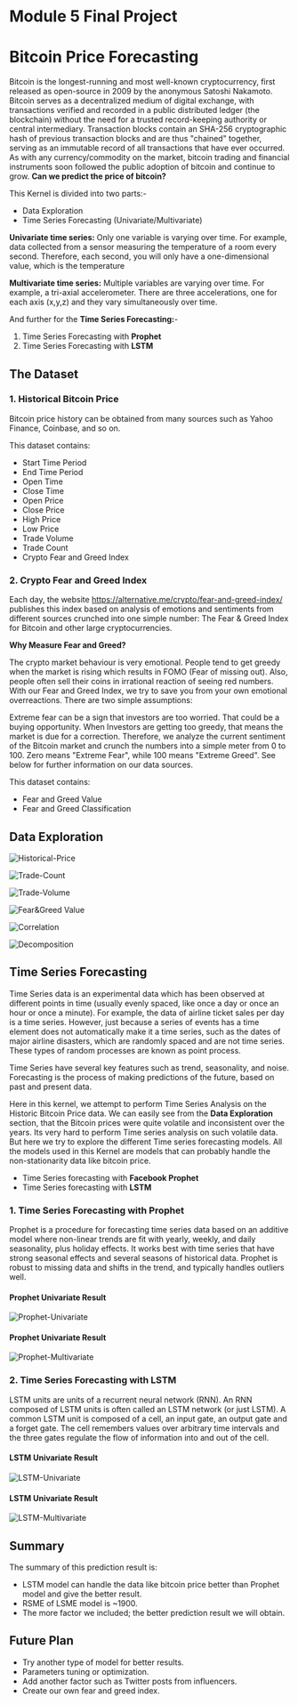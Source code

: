 # Module 5 Final Project

# Bitcoin Price Forecasting

Bitcoin is the longest-running and most well-known cryptocurrency, first released as open-source in 2009 by the anonymous Satoshi Nakamoto. Bitcoin serves as a decentralized medium of digital exchange, with transactions verified and recorded in a public distributed ledger (the blockchain) without the need for a trusted record-keeping authority or central intermediary. Transaction blocks contain an SHA-256 cryptographic hash of previous transaction blocks and are thus "chained" together, serving as an immutable record of all transactions that have ever occurred. As with any currency/commodity on the market, bitcoin trading and financial instruments soon followed the public adoption of bitcoin and continue to grow. **Can we predict the price of bitcoin?**

This Kernel is divided into two parts:-

* Data Exploration
* Time Series Forecasting (Univariate/Multivariate)

**Univariate time series:** Only one variable is varying over time. For example, data collected from a sensor measuring the temperature of a room every second. Therefore, each second, you will only have a one-dimensional value, which is the temperature

**Multivariate time series:** Multiple variables are varying over time. For example, a tri-axial accelerometer. There are three accelerations, one for each axis (x,y,z) and they vary simultaneously over time.

And further for the **Time Series Forecasting:**-

1. Time Series Forecasting with **Prophet**
2. Time Series Forecasting with **LSTM**

## The Dataset

### 1. Historical Bitcoin Price

Bitcoin price history can be obtained from many sources such as Yahoo Finance, Coinbase, and so on.

This dataset contains:

* Start Time Period
* End Time Period
* Open Time
* Close Time
* Open Price
* Close Price
* High Price
* Low Price
* Trade Volume
* Trade Count
* Crypto Fear and Greed Index

### 2. Crypto Fear and Greed Index

Each day, the website https://alternative.me/crypto/fear-and-greed-index/ publishes this index based on analysis of emotions and sentiments from different sources crunched into one simple number: The Fear & Greed Index for Bitcoin and other large cryptocurrencies.

**Why Measure Fear and Greed?**

The crypto market behaviour is very emotional. People tend to get greedy when the market is rising which results in FOMO (Fear of missing out). Also, people often sell their coins in irrational reaction of seeing red numbers. With our Fear and Greed Index, we try to save you from your own emotional overreactions. There are two simple assumptions:

Extreme fear can be a sign that investors are too worried. That could be a buying opportunity.
When Investors are getting too greedy, that means the market is due for a correction.
Therefore, we analyze the current sentiment of the Bitcoin market and crunch the numbers into a simple meter from 0 to 100. Zero means "Extreme Fear", while 100 means "Extreme Greed". See below for further information on our data sources.

This dataset contains:

* Fear and Greed Value
* Fear and Greed Classification

## Data Exploration

![Historical-Price](https://knotmirai.com/wp-content/uploads/2022/01/Capture-1200x467.jpg)

![Trade-Count](https://knotmirai.com/wp-content/uploads/2022/01/Capture-3-1200x491.jpg)

![Trade-Volume](https://knotmirai.com/wp-content/uploads/2022/01/Capture-2-1200x498.jpg)

![Fear&Greed Value](https://knotmirai.com/wp-content/uploads/2022/01/Capture-1-1200x497.jpg)

![Correlation](https://knotmirai.com/wp-content/uploads/2022/01/download-1.png)

![Decomposition](https://knotmirai.com/wp-content/uploads/2022/01/download.png)

## Time Series Forecasting

Time Series data is an experimental data which has been observed at different points in time (usually evenly spaced, like once a day or once an hour or once a minute). For example, the data of airline ticket sales per day is a time series. However, just because a series of events has a time element does not automatically make it a time series, such as the dates of major airline disasters, which are randomly spaced and are not time series. These types of random processes are known as point process.

Time Series have several key features such as trend, seasonality, and noise. Forecasting is the process of making predictions of the future, based on past and present data. 

Here in this kernel, we attempt to perform Time Series Analysis on the Historic Bitcoin Price data. We can easily see from the **Data Exploration** section, that the Bitcoin prices were quite volatile and inconsistent over the years.  Its very hard to perform Time series analysis on such volatile data. But here we try to explore the different Time series forecasting models. All the models used in this Kernel are models that can probably handle the non-stationarity data like bitcoin price.

* Time Series forecasting with **Facebook Prophet**
* Time Series forecasting with **LSTM**

### 1. Time Series Forecasting with Prophet

Prophet is a procedure for forecasting time series data based on an additive model where non-linear trends are fit with yearly, weekly, and daily seasonality, plus holiday effects. It works best with time series that have strong seasonal effects and several seasons of historical data. Prophet is robust to missing data and shifts in the trend, and typically handles outliers well.

#### Prophet Univariate Result

![Prophet-Univariate](https://knotmirai.com/wp-content/uploads/2022/01/download-2.png)

#### Prophet Univariate Result

![Prophet-Multivariate](https://knotmirai.com/wp-content/uploads/2022/01/download-3.png)

### 2. Time Series Forecasting with  LSTM

LSTM units are units of a recurrent neural network (RNN). An RNN composed of LSTM units is often called an LSTM network (or just LSTM). A common LSTM unit is composed of a cell, an input gate, an output gate and a forget gate. The cell remembers values over arbitrary time intervals and the three gates regulate the flow of information into and out of the cell.

#### LSTM Univariate Result

![LSTM-Univariate](https://knotmirai.com/wp-content/uploads/2022/01/Capture-4-1200x541.jpg)

#### LSTM Univariate Result

![LSTM-Multivariate](https://knotmirai.com/wp-content/uploads/2022/01/Capture-5-1200x505.jpg)

## Summary

The summary of this prediction result is:

* LSTM model can handle the data like bitcoin price better than Prophet model and give the better result.
* RSME of LSME model is ~1900.
* The more factor we included; the better prediction result we will obtain.

## Future Plan

* Try another type of model for better results.
* Parameters tuning or optimization.
* Add another factor such as Twitter posts from influencers.
* Create our own fear and greed index.
